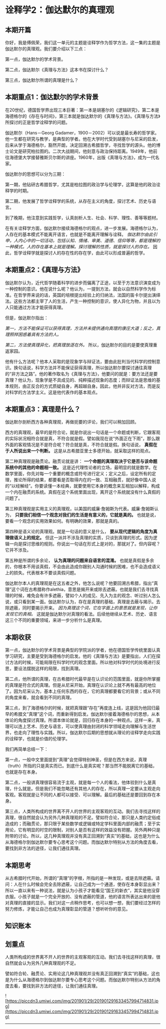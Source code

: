 # 诠释学2：伽达默尔的真理观

## 本期开篇

你好，我是傅佩荣，我们这一单元的主题是诠释学作为哲学方法，这一集的主题是伽达默尔的真理观。我们要介绍以下三点：

第一点，伽达默尔的学术背景。

第二点，伽达默尔《真理与方法》这本书在探讨什么？

第三点，伽达默尔所谓的真理是什么？

## 本期重点1：伽达默尔的学术背景

在20世纪，德国哲学界出现三本巨著：第一本是胡塞尔的《逻辑研究》，第二本是海德格尔的《存在与时间》，第三本就是伽达默尔的《真理与方法》。《真理与方法》所探讨的正是哲学诠释学的问题。

伽达默尔（Hans－Georg Gadamer，1900－2002）可以说是最长寿的哲学家。他一生都在研究与教学，是典型的学者。他在大学时代受到胡塞尔与尼采的启发，后来从学于海德格尔，豁然开朗，决定回溯古希腊哲学，寻找哲学的源头。他的博士论文是研究柏拉图的。二次大战期间，他刻意与政治保持距离。1949年，他前往海德堡大学接替雅斯贝尔斯的讲座。1960年，出版《真理与方法》，成为一代名家。

伽达默尔的思想可以分为三期：

第一期，他钻研古希腊哲学，尤其是柏拉图的政治学与伦理学，这算是他的政治诠释学的时期。

第二期，他发展了哲学诠释学的系统，从存在主义的角度，探讨艺术、历史与语言。

到了晚期，他注意到实践哲学，认真剖析人生、社会、科学、理性、善等等题材。

在有关诠释学方面，伽达默尔接续海德格尔的观点，进一步发展。海德格尔认为，人存在的基本模式不能离开语言，也就是不能离开理解与诠释。 *伽达默尔由此引申，人内心中的一切活动，包括认知、情绪、审美、道德、信仰等等，都是理解的一种模式。人的存在基本上就是理解。探讨理解的性质，就是探讨人的存在。* 因此，哲学诠释学就是探讨人的存在性的存在学，由此可以形成普遍的哲学。

## 本期重点2：《真理与方法》

伽达默尔认为，近代哲学随着科学的进步而偏离了正途，以至于方法意识演变成为一种控制的意识。他在说什么呢？他认为，一提到方法，就会以自然科学作为标准。在哲学界来说的话，英国的培根提出经验上的归纳法，法国的笛卡尔提出演绎法。这些方法都主宰了人的生活，产生一种控制的意识，使人异化为物，并且以为人只能通过方法才能获得真理。

但是，伽达默尔指出：

 *第一，方法不能保证可以获得真理，方法并未提供通向真理的康庄大道；反之，真理照样困惑着具有方法的人。*

 *第二，方法使真理异化，把真理放逐在外。* 所以，伽达默尔的目的是要使真理重返家园。

他有什么方法呢？他本人采取的是现象学与辩证法，要由此批判当代科学的控制意识。换句话说，科学方法并不能保证获得真理，所以伽达默尔要探讨通往真理的“非方法之路”。他的著作取名为《真理与方法》，他要问的就是：要方法还是要真理？他认为，现象学是不具成见的、纯粹描述现象的态度；而辩证法是思维的基本规则，由正反合的方式质疑自身，再超越自身。因此，他并非反对方法，而是反对科学的方法学主义。这是他代表作的基本观点。

## 本期重点3：真理是什么？

伽达默尔剖析西方各种真理观，再做扼要的评论，我们可以稍加回顾。

西方的真理观，最早的是符合论，就是你说出一句话是一个命题或判断，它跟客观的实际状况相符合就是真，不符合就是假。譬如我现在说“外面正在下雨”，那么跟外面的客观情况是不是符合呢？符合就是真，不符合就是假。换句话说， **真假在于人所说出来一个判断。** 这是从古希腊亚里士多德开始，就采取这样的观点。

第二种真理观是融贯论。融贯论就是讲： **一个命题的真理取决于它是否与该命题系统中的其他的命题相一致。** 这是近代理性论者的立场，最明显的就是数学。在数学里面，你先对每一个重要的概念或符号进行定义；定义之后，设定所有的定理，推论所得的结果，都要看是否取得内在的一致、互相融贯，就好像中国人说的“以经解经”。你要读懂一本经典，就要使用它本身的概念来互相加以解释，构成一个内在融贯的系统。真假在这个系统里面出现，离开这个系统就没有什么真假的问题了。

第三种真理观是实用主义的真理观，以美国的威廉·詹姆斯为代表。威廉·詹姆斯认为， **只要我们相信一个观念对我们的生活是有意义的，它就是真的。** 也就是说，要看一个观念的实用效果如何。有明确的效果，那就是真的。

第四种是语义论的真理观。就是一句话的意义是什么， **要从现代逻辑的角度为真理做语义上的规定。** 但这一派并不涉及真理的实质，只谈到真理的形式。因为逻辑一向是探讨思维的规则。你说出一句话在形式上是对的，那就对了。但内容呢？它并不涉及。

第五种是所谓的多余论， **认为真理的问题来自语言的混淆。** 也就是真假是多余的，你根本不用谈真假，不会由此造成你跟别人沟通时候的困难，也不会造成语义上的损失。代表根本不要谈真假问题。

伽达默尔本人的真理观是在这五者之外，他怎么说呢？他要回溯古希腊，指出“真理”这个词在古希腊称作alethia，意思是揭开来或除去遮蔽。也就是我们去寻找真理的时候，难免会有许多遮蔽，譬如个人的成见、先入为主的观念、听过别人怎么说，或只看到某一面。伽达默尔认为，存在是真理的基础，真理是去蔽与揭示。去除遮蔽，同时要揭示开来。 *因为真理这个词，它在字面上的意思就是发现，让你发现它的真相。* 这就是伽达默尔对真理的看法。后续他继续从艺术、历史、语言这三个不同的重要领域，来进一步分析什么是真理。

## 本期收获

第一点，伽达默尔的学术背景是典型的学院派的学者，他在德国哲学传统里面认真学习研究，主要是受到海德格尔的启发。他的《真理与方法》是要指出，人们在探讨方法的时候，可能局限在科学时代的观念里面。所以他对科学时代的处境进行反思，要设法摆脱这样的局限，找到真理。

第二点，他所谓的真理，在古希腊时代最早是在认识论的范围里面，就是你所掌握的真理是符合式的真理。但是从尼采开始，真理在认识论上就不再有最高的地位了。因为尼采认为，基本上任何东西的存在，它的真理都要看它的背景；或从不同的角度来看，就会看到不同的真理。

第三点，到了海德格尔的时候，就把真理跟“存在”再度连上线，这是因为他回归最早的希腊文“真理”这个词，而重新得到启发。伽达默尔接着海德格尔的思想，从本体论的角度探讨真理。所谓本体论就是，回归存在本身的一种观点。这样一来，真理可以连上艺术、历史与语言，可以使真理由封闭的科学领域走向理解与生活世界，也走向了理性与实践。所以，伽达默尔后期的思想就从理论的诠释学走向实践的诠释学，也就是价值的伦理学。

我们再简单总结一下：

第一点，一般中文里面提到“真理”会觉得特别神圣，但是在西方来说，真理（truth）所指的只是真实而已。到底什么是真实呢？那当然不能脱离它的基础，也就是存在本身。

第二点，一般讲真理很容易流于主观，就是每一个人的看法，他体验到什么是真理，什么就是。但是我们不能忽略还有其他人的存在，所以真理一定要从主观走向客观。客观就是让不同的人都可以接受、可以理解。最后的基础还是要回到存在本身。

第三点，人类所构成的世界离不开人的世界的主观客观的互动。我们去寻找这样的真理，很自然就会认为另外几种真理观的不足。譬如符合论，那只是人类约定俗成造成的；而融贯论，那只限于某些数学或逻辑或特定学科里面内部的融贯；至于实用论，它有明显的时空的限制，对别人是否有这样的效益没有把握。另外两种只是附带的讨论。所以，这几种真理观并没有真正回溯到“真实”的基础，这也是为什么从海德格尔到伽达默尔要专心思考这个问题。而伽达默尔特别从方法的角度去看，要找到非方法的途径，让我们通往真理。

## 本期思考

从古希腊时代开始，所谓的“真理”的字根，所指的是一种发现，或是去除遮蔽。请问：人在什么时候会完全去除遮蔽，让自己成为一个通道，使存在本身彰显出来？所以一直以来有一种说法，就是认为小孩子才能看见“国王的新衣”，其实是他没穿衣服。小孩子就是一个完全开放的、没有遮蔽的管道，他的语言所表达出来的是他对真理的直接的显示。我们对这一点稍作思考，也可以想一想，我们要经过怎样的努力修炼，才能让自己也成为真理彰显的管道？想听听你的意见。

## 知识账本

## 划重点

人类所构成的世界离不开人的世界的主观客观的互动。我们去寻找这样的真理，很自然就会认为另外几种真理观的不足。

譬如符合轮、融贯论、实用论这几种真理观并没有真正回溯到“真实”的基础，这也是为什么从海德格尔到伽达默尔要专心思考这个问题。而伽达默尔特别从方法的角度去看，要找到非方法的途径，让我们通往真理。

![https://piccdn3.umiwi.com/img/201901/29/201901291633457994714831.jpg](https://piccdn3.umiwi.com/img/201901/29/201901291633457994714831.jpg)

---

